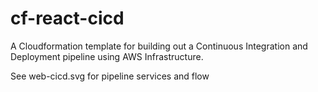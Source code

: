 # cf-react-cicd
A Cloudformation template for building out a Continuous Integration and Deployment pipeline using AWS Infrastructure.

See web-cicd.svg for pipeline services and flow

